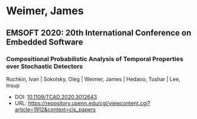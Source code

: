 # Weimer, James

## EMSOFT 2020: 20th International Conference on Embedded Software

### Compositional Probabilistic Analysis of Temporal Properties over Stochastic Detectors
Ruchkin, Ivan | Sokolsky, Oleg | Weimer, James | Hedaoo, Tushar | Lee, Insup
* DOI: [10.1109/TCAD.2020.3012643](https://doi.org/10.1109/TCAD.2020.3012643)
* URL: <https://repository.upenn.edu/cgi/viewcontent.cgi?article=1912&context=cis_papers>


